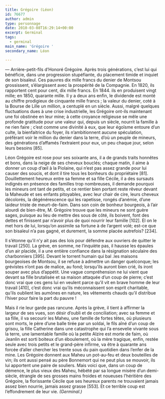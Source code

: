 ```yaml
---
title: Grégoire (Léon)
id: 76677
author: admin
type: personnage
date: 2010-03-08T16:29:14+00:00
excerpt: Germinal
tags:
  - germinal
main_name: 'Grégoire '
secondary_name: Léon

---
```

— Arrière-petit-fils d&rsquo;Honoré Grégoire. Après trois générations, c&rsquo;est lui qui bénéficie, dans une progression stupéfiante, du placement timide et inquiet de son bisaïeul. Ces pauvres dix mille francs du denier de Montsou grossissent, s&rsquo;élargissent avec la prospérité de la Compagnie. En 1820, ils rapportent cent pour cent, dix mille francs. En 1844. ils en produisent vingt mille; en 1850, quarante mille. Il y a deux ans enfin, le dividende est monté au chiffre prodigieux de cinquante mille francs ; la valeur du denier, coté à la Bourse de Lille un million, a centuplé en un siècle. Aussi, malgré quelques fluctuations dues à une crise industrielle, les Grégoire ont-ils maintenant une foi obstinée en leur mine; à cette croyance religieuse se mêle une profonde gratitude pour une valeur qui, depuis un siècle, nourrit la famille à ne rien faire ; c&rsquo;est comme une divinité à eux, que leur égoïsme entoure d&rsquo;un culte, la bienfaitrice du foyer, ils n&rsquo;ambitionnent aucune spéculation, préférant voir le million du denier dans la terre, d&rsquo;où un peuple de mineurs, des générations d&rsquo;affamés l&rsquo;extraient pour eux, un peu chaque jour, selon leurs besoins [85].

Léon Grégoire est rose pour ses soixante ans, il a de grands traits honnêtes et bons, dans la neige de ses cheveux bouclés; chaque matin, il aime à donner un coup d&rsquo;œil à la Piolaine, qui n&rsquo;est pas assez grande pour lui causer des soucis, et dont il tire tous les bonheurs du propriétaire [81]. Douillettement heureux entre sa femme et sa fille Cécile, il a des sursauts indignés en présence des familles trop nombreuses, il demande pourquoi les mineurs ont tant de petits, et ce rentier bien portant reste rêveur devant la Maheude et ses enfants pitoyables, avec leur chair de cire, leurs cheveux décolorés, la dégénérescence qui les rapetisse, rongés d&rsquo;anémie, d&rsquo;une laideur triste de meurt-de-faim. Dans son coin de bonheur bourgeois, à l&rsquo;air alourdi de bien-être, M. Grégoire trouve que les mineurs ne sont guère sages, puisque au lieu de mettre des sous de côté, ils boivent, font des dettes et finissent par n&rsquo;avoir plus de quoi nourrir leur famille [102]. El on le met hors de lui, lorsqu&rsquo;on assimile sa fortune à de l&rsquo;argent volé; est-ce que son bisaïeul n&rsquo;a pas gagné, et durement, la somme placée autrefois? [234].

Il s&rsquo;étonne qu&rsquo;il n&rsquo;y ait pas des lois pour défendre aux ouvriers de quitter le travail [250]. La grève, en somme, ne l&rsquo;inquiète pas, il hausse les épaules d&rsquo;un air placide, il a une entière confiance dans la résignation séculaire des charbonniers [395]. Devant le torrent humain qui bal .les maisons bourgeoises de Montsou, il se refuse à admettre un danger quelconque; les grévistes n&rsquo;ont pas de malice, au fond; lorsqu&rsquo;ils auront bien crié, ils iront souper avec plus d&rsquo;appétit. Une vague compréhension ne lui vient que devant sa fille brutalisée et sa maison attaquée d&rsquo;un coup de pierre; c&rsquo;est donc vrai que ces gens lui en veulent parce qu&rsquo;il vit en brave homme de leur travail [410], c&rsquo;est donc vrai qu&rsquo;ils méconnaissent son esprit charitable, qu&rsquo;ils oublient les aumônes en nature, les vêtements chauds qu&rsquo;il distribue l&rsquo;hiver pour faire la part du pauvre !

Mais il rie leur garde pas rancune. Après la grève, il tient à affirmer la largeur de ses vues, son désir d&rsquo;oubli et de conciliation; avec sa femme et sa fille, il va secourir les Maheu, une famille de fortes têtes, où plusieurs sont morts, le père d&rsquo;une balle tirée par un soldai, le fils aîné d&rsquo;un coup de grisou, la fille Catherine dans une catastrophe qui l&rsquo;a ensevelie vivante sous la terre, une lamentable famille où la petite Alzire est morte de faim, où Jeanlin est sorti boiteux d&rsquo;un éboulement, où la mère tragique, enfin, restée seule avec trois petits et le grand-père infirme, va être à quarante ans forcée d&rsquo;aller chercher les trente sous du pain quotidien dans l&rsquo;enfer de la mine. Les Grégoire donnent aux Maheu un pot-au-feu et deux bouteilles de vin; ils ont aussi pensé au père Bonnemort qui ne peut plus se mouvoir, ils lui apportent une paire de souliers. Mais voici que, dans un coup de démence, le plus vieux des Maheu, hébété par sa longue misère d&rsquo;un demi-siècle, étrangle de ses grosses mains froides et noueuses l&rsquo;héritière des Grégoire, la florissante Cécile que ses heureux parents ne trouvaient jamais assez bien nourrie, jamais assez grasse [553]. Et ce terrible coup est l&rsquo;effondrement de leur vie. _(Germinal.)_